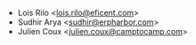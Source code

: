 - Lois Rilo \<<lois.rilo@eficent.com>\>
- Sudhir Arya \<<sudhir@erpharbor.com>\>
- Julien Coux \<<julien.coux@camptocamp.com>\>
